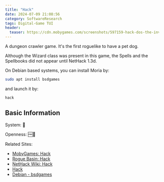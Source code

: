 ```yaml
---
title: "Hack"
date: 2024-07-09 21:08:56
category: SoftwareResearch
tags: Digital-Game TUI
header:
  teaser: https://cdn.mobygames.com/screenshots/597159-hack-dos-the-inventory-is-categorized.png
---
```


A dungeon crawler game. It's the first roguelike to have a pet dog.

Although the Wizard class was present in this game, the Spells and the Spellbooks did not appear until NetHack 1.3d.

On Debian based systems, you can install Moria by:

```bash
sudo apt install bsdgames
```

and launch it by:

```bash
hack
```

## Basic Information

System: 🐧

Openness: 🆓📖

Related Sites:

* [MobyGames: Hack](https://www.mobygames.com/game/22346/hack/)
* [Rogue Basin: Hack](https://roguebasin.com/index.php/Hack)
* [NetHack Wiki: Hack](https://nethackwiki.com/wiki/Hack)
* [Hack](https://homepages.cwi.nl/~aeb/games/hack/hack.html)
* [Debian - bsdgames](https://salsa.debian.org/games-team/bsdgames)
